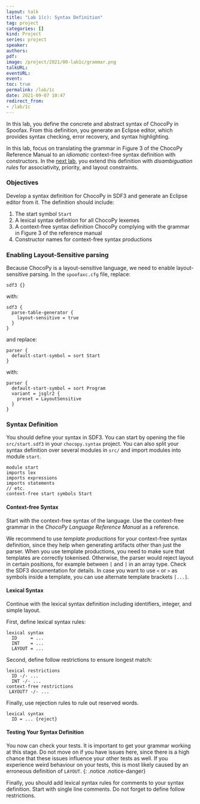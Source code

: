 ```yaml
---
layout: talk
title: "Lab 1(c): Syntax Definition"
tag: project
categories: []
kind: Project
series: project
speaker:
authors:
pdf:
image: /project/2021/00-lab1c/grammar.png
talkURL:
eventURL:
event:
toc: true
permalink: /lab/1c
date: 2021-09-07 10:47
redirect_from:
- /lab/1c
---
```


In this lab, you define the concrete and abstract syntax of ChocoPy in Spoofax.
From this definition, you generate an Eclipse editor, which provides syntax checking, error recovery, and syntax highlighting.

In this lab, focus on translating the grammar in Figure 3 of the ChocoPy Reference Manual to an _idiomatic_ context-free syntax definition with constructors.
In the [next lab](), you extend this definition with _disambiguation rules_ for associativity, priority, and layout constraints.

### Objectives

Develop a syntax definition for ChocoPy in SDF3 and generate an Eclipse editor from it.
The definition should include:

1. The start symbol `Start`
1. A lexical syntax definition for all ChocoPy lexemes
2. A context-free syntax definition ChocoPy complying with the grammar in Figure 3 of the reference manual
3. Constructor names for context-free syntax productions

### Enabling Layout-Sensitive parsing

Because ChocoPy is a layout-sensitive language, we need to enable layout-sensitive parsing.
In the `spoofaxc.cfg` file, replace:

```
sdf3 {}
```

with:

```
sdf3 {
  parse-table-generator {
    layout-sensitive = true
  }
}
```

and replace:

```
parser {
  default-start-symbol = sort Start
}
```

with:

```
parser {
  default-start-symbol = sort Program
  variant = jsglr2 {
    preset = LayoutSensitive
  }
}

```

### Syntax Definition

You should define your syntax in SDF3.
You can start by opening the file `src/start.sdf3` in your `chocopy.syntax` project.
You can also split your syntax definition over several modules in `src/` and import modules into module `start`.

```
module start
imports lex
imports expressions
imports statements
// etc.
context-free start symbols Start
```

<!-- The module already imports a module `Common.sdf3`, which you can find in any initial Spoofax editor project.
This module provides syntax definitions for common lexical sorts such as identifiers, integers, strings, whitespace, and comments. -->

<!-- For more information on how to write SDF3 syntax definitions, also check the documentation on how to define a language in Spoofax.
{: .notice .notice-warning} -->

#### Context-free Syntax

Start with the context-free syntax of the language.
Use the context-free grammar in the *ChocoPy Language Reference Manual* as a reference.

<!-- When you define your syntax definition bottom-up, you start with sorts such as `Type` and `VarDecl`.
This allows you to run your tests frequently and check your progress. -->

We recommend to use *template productions* for your context-free syntax definition, since they help when generating artifacts other than just the parser.
When you use template productions, you need to make sure that templates are correctly tokenised.
Otherwise, the parser would reject layout in certain positions, for example between `[` and `]` in an array type.
Check the SDF3 documentation for details.
In case you want to use `<` or `>` as symbols inside a template, you can use alternate template brackets `[...]`.

#### Lexical Syntax

Continue with the lexical syntax definition including identifiers, integer, and simple layout.
<!-- The `Common` module in `syntax/Common.sdf3` already provides definitions, but these do not necessarily comply with the lexical syntax of ChocoPy. -->
<!-- You can either fix these definitions in `Common`, or define and import your own module and use `Common` only for inspiration. -->

First, define lexical syntax rules:

```
lexical syntax
  ID     = ...
  INT    = ...
  LAYOUT = ...
```

Second, define follow restrictions to ensure longest match:

```
lexical restrictions
  ID -/- ...
  INT -/- ...
context-free restrictions
 LAYOUT? -/- ...
```

Finally, use rejection rules to rule out reserved words.

```
lexical syntax
  ID = ... {reject}
```

#### Testing Your Syntax Definition

You now can check your tests.
It is important to get your grammar working at this stage. Do not move on if you have issues here, since there is a high chance that these issues influence your other tests as well.
If you experience weird behaviour on your tests, this is most likely caused by an erroneous definition of `LAYOUT`.
{: .notice .notice-danger}

Finally, you should add lexical syntax rules for comments to your syntax definition.
Start with single line comments.
Do not forget to define follow restrictions.

<!-- ### Editor Services

When developing a language in Spoofax, the syntax definition written in SDF3 does not only produce a parser but other editor services as well.

#### Pretty Printing

Spoofax generates pretty-printing rules from your syntax definition.

In order to test the pretty-print builder, you need to build your project.
Your ChocoPy editor provides a menu entry named `Format` that uses these generated rules to pretty-print a ChocoPy file.
Create or open a `.cpy` test file with a valid program, go to the *Spoofax* -> *Syntax* menu and choose `Format`.
This will apply `Format` to the current file and show the result in a new editor.

Typically, the pretty-printed code lacks proper indentation and line breaks.
You can fix this by improving your templates in the syntax definition.
The pretty-printer follows the indentation and line breaks from the syntax definition.

You should improve your syntax definition in order to get readable code with a consistent indentation.
You might read on [indent styles](http://en.wikipedia.org/wiki/Indent_style) for some inspiration.

Make sure that your altered syntax definition is still correct and can be used to parse ChocoPy programs.
{: .notice .notice-warning}

#### Syntactic Code Completion

Together with a pretty-printer, Spoofax also automatically derives syntactic code completion from the syntax definition. This feature allows for example, for new users to discover the language's syntax while editing the program. To know more details about syntactic code completion in Spoofax, check the documentation. -->
